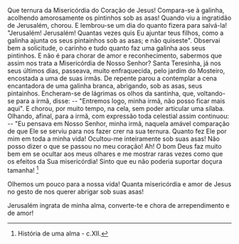 
Que ternura da Misericórdia do Coração de Jesus! Compara-se à galinha, acolhendo amorosamente os pintinhos sob as asas! Quando viu a ingratidão de Jerusalém, chorou. E lembrou-se um dia do quanto fizera para salvá-la! "Jerusalém! Jerusalém! Quantas vezes quis Eu ajuntar teus filhos, como a galinha ajunta os seus pintainhos sob as asas; e não quiseste". Observai bem a solicitude, o carinho e tudo quanto faz uma galinha aos seus pintinhos. E não é para chorar de amor e reconhecimento, sabermos que assim nos trata a Misericórdia de Nosso Senhor? Santa Teresinha, já nos seus últimos dias, passeava, muito enfraquecida, pelo jardim do Mosteiro, encostada a uma de suas irmãs. De repente parou a contemplar a cena encantadora de uma galinha branca, abrigando, sob as asas, seus pintainhos. Encheram-se de lágrimas os olhos da santinha, que, voltando-se para a irmã, disse: -- "Entremos logo, minha irmã, não posso ficar mais aqui". E chorou, por muito tempo, na cela, sem poder articular uma sílaba. Olhando, afinal, para a irmã, com expressão toda celestial assim continuou: -- "Eu pensava em Nosso Senhor, minha irmã, naquela amável comparação de que Ele se serviu para nos fazer crer na sua ternura. Quanto fez Ele por mim em toda a minha vida! Ocultou-me inteiramente sob suas asas! Não posso dizer o que se passou no meu coração! Ah! O bom Deus faz muito bem em se ocultar aos meus olhares e me mostrar raras vezes como que os efeitos da Sua misericórdia! Sinto que eu não poderia suportar doçura tamanha! [^1]

Olhemos um pouco para a nossa vida! Quanta misericórdia e amor de Jesus no gesto de nos querer abrigar sob suas asas!

Jerusalém ingrata de minha alma, converte-te e chora de arrependimento e de amor!



[^1]: História de uma alma - c.XII.